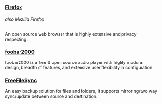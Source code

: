 ### [Firefox](https://www.mozilla.org/en-US/firefox)

###### also Mozilla Firefox

An open source web browser that is highly extensive and privacy respecting.

### [foobar2000](http://www.foobar2000.org/)

foobar2000 is a free & open source audio player with highly modular design, breadth of features, and extensive user flexibility in configuration.

### [FreeFileSync](http://www.freefilesync.org/)

An easy backup solution for files and folders, It supports mirroring/two way sync/update between source and destination.

